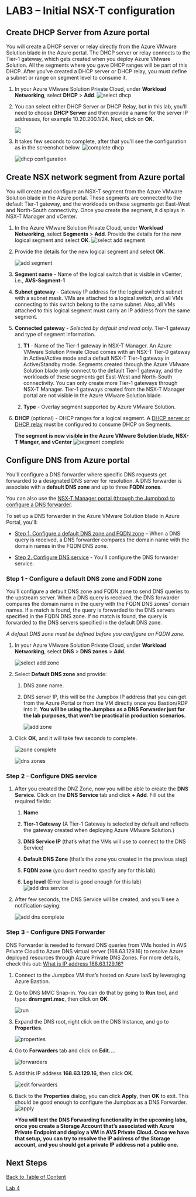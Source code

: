 # LAB3 – Initial NSX-T configuration

## Create DHCP Server from Azure portal

You will create a DHCP server or relay directly from the Azure VMware Solution
blade in the Azure portal. The DHCP server or relay connects to the Tier-1
gateway, which gets created when you deploy Azure VMware Solution. All the
segments where you gave DHCP ranges will be part of this DHCP. After you've
created a DHCP server or DHCP relay, you must define a subnet or range on
segment level to consume it.

1. In your Azure VMware Solution Private Cloud, under **Workload Networking**,
   select **DHCP** \> **Add**.
   ![select dhcp](media/lab-3/select-dhcp.png)

2. You can select either DHCP Server or DHCP Relay, but in this lab, you’ll
   need to choose **DHCP Server** and then provide a name for the server IP
   addresses, for example 10.20.200.1/24. Next, click on **OK**.

   ![](media/lab-3/add-dhcp.png)

3. It takes few seconds to complete, after that you’ll see the configuration as
   in the screenshot below.
    ![complete dhcp](media/lab-3/complete-dhcp.png)  
  
   ![dhcp configuration](media/lab-3/dhcp-config.png)

## Create NSX network segment from Azure portal

You will create and configure an NSX-T segment from the Azure VMware Solution
blade in the Azure portal. These segments are connected to the default Tier-1
gateway, and the workloads on these segments get East-West and North-South
connectivity. Once you create the segment, it displays in NSX-T Manager and
vCenter.

1. In the Azure VMware Solution Private Cloud, under **Workload Networking**,
   select **Segments** \> **Add**. Provide the details for the new logical
   segment and select **OK**.
    ![select add segment](media/lab-3/select-segment.png)

2. Provide the details for the new logical segment and select
   **OK**.

    ![add segment](media/lab-3/add-segment.png)

3. **Segment name** - Name of the logical switch that is visible in vCenter,
   i.e., **AVS-Segment-1**

4. **Subnet gateway** - Gateway IP address for the logical switch's subnet with
   a subnet mask. VMs are attached to a logical switch, and all VMs connecting
   to this switch belong to the same subnet. Also, all VMs attached to this
   logical segment must carry an IP address from the same segment.

5. **Connected gateway** - *Selected by default and read only.* Tier-1 gateway
   and type of segment information.

   1. **T1** - Name of the Tier-1 gateway in NSX-T Manager. An Azure VMware
      Solution Private Cloud comes with an NSX-T Tier-0 gateway in
      Active/Active mode and a default NSX-T Tier-1 gateway in Active/Standby
      mode. Segments created through the Azure VMware Solution blade only
      connect to the default Tier-1 gateway, and the workloads of these
      segments get East-West and North-South connectivity. You can only create
      more Tier-1 gateways through NSX-T Manager. Tier-1 gateways created from
      the NSX-T Manager portal are not visible in the Azure VMware Solution
      blade.
  
   2. **Type** - Overlay segment supported by Azure VMware Solution.

6. **DHCP** (optional) - DHCP ranges for a logical segment. A [DHCP server or
   DHCP relay](https://docs.microsoft.com/en-us/azure/azure-vmware/configure-nsx-network-components-azure-portal#create-a-dhcp-server-or-dhcp-relay-in-the-azure-portal)
   must be configured to consume DHCP on Segments.
  
   **The segment is now visible in the Azure VMware Solution blade, NSX-T
   Manger, and vCenter**
    ![segment complete](media/lab-3/segment-complete.png)

## Configure DNS from Azure portal

You'll configure a DNS forwarder where specific DNS requests get forwarded to a
designated DNS server for resolution. A DNS forwarder is associate with a
**default DNS zone** and up to three **FQDN zones**.

You can also use the [NSX-T Manager portal (through the Jumpbox) to configure a
DNS
forwarder](https://docs.vmware.com/en/VMware-NSX-T-Data-Center/2.5/administration/GUID-A0172881-BB25-4992-A499-14F9BE3BE7F2.html).

To set up a DNS forwarder in the Azure VMware Solution blade in Azure Portal,
you'll:

- [Step 1. Configure a default DNS zone and FQDN
  zone](https://docs.microsoft.com/en-us/azure/azure-vmware/configure-nsx-network-components-azure-portal#step-1-configure-a-default-dns-zone-and-fqdn-zone)
  – When a DNS query is received, a DNS forwarder compares the domain name
  with the domain names in the FQDN DNS zone.

- [Step 2. Configure DNS
  service](https://docs.microsoft.com/en-us/azure/azure-vmware/configure-nsx-network-components-azure-portal#step-2-configure-dns-service)
  \- You'll configure the DNS forwarder service.

### Step 1 - Configure a default DNS zone and FQDN zone

You'll configure a default DNS zone and FQDN zone to send DNS queries to the
upstream server. When a DNS query is received, the DNS forwarder compares the
domain name in the query with the FQDN DNS zones' domain names. If a match is
found, the query is forwarded to the DNS servers specified in the FQDN DNS zone.
If no match is found, the query is forwarded to the DNS servers specified in the
default DNS zone.

*A default DNS zone must be defined before you configure an FQDN zone.*

1. In your Azure VMware Solution Private Cloud, under **Workload Networking**,
   select **DNS** \> **DNS zones** \> **Add**.

   ![select add zone](media/lab-3/select-add-zone.png)

2. Select **Default DNS zone** and provide:

   1. DNS zone name.

   2. DNS server IP, this will be the Jumpbox IP address that you can get from
      the Azure Portal or from the VM directly once you Bastion/RDP into it.
      **You will be using the Jumpbox as a DNS Forwarder just for the lab
      purposes, that won’t be practical in production scenarios.**

      ![add zone](media/lab-3/add-zone.png)

3. Click **OK**, and it will take few seconds to complete.

   ![zone complete](media/lab-3/zone-complete.png)

   ![dns zones](media/lab-3/dns-zones.png)

### Step 2 - Configure DNS service

1. After you created the DNZ Zone, now you will be able to create the **DNS
   Service**. Click on the **DNS Service** tab and click **+ Add**. Fill out
   the required fields:

   1. **Name**

   2. **Tier-1 Gateway** (A Tier-1 Gateway is selected by default and reflects
      the gateway created when deploying Azure VMware Solution.)

   3. **DNS Service IP** (that’s what the VMs will use to connect to the DNS
      Service)

   4. **Default DNS Zone** (that’s the zone you created in the previous step)

   5. **FQDN zone** (you don’t need to specify any for this lab)

   6. **Log level** (Error level is good enough for this lab)  
      ![add dns service](media/lab-3/add-dns-service.png)

2. After few seconds, the DNS Service will be created, and you’ll see a
   notification saying:

    ![add dns complete](media/lab-3/add-dns-complete.png)

### Step 3 - Configure DNS Forwarder

DNS Forwarder is needed to forward DNS queries from VMs hosted in AVS Private
Cloud to Azure DNS virtual server (168.63.129.16) to resolve Azure deployed
resources through Azure Private DNS Zones. For more details, check this out:
[What is IP address
168.63.129.16?](https://docs.microsoft.com/en-us/azure/virtual-network/what-is-ip-address-168-63-129-16)

1. Connect to the Jumpbox VM that’s hosted on Azure IaaS by leveraging Azure
   Bastion.

2. Go to DNS MMC Snap-in. You can do that by going to **Run** tool, and type:
   **dnsmgmt.msc**, then click on **OK**.

   ![run](media/lab-3/run.png)

3. Expand the DNS root, right click on the DNS Instance, and go to
   **Properties**.

    ![properties](media/lab-3/properties.png)

4. Go to **Forwarders** tab and click on **Edit…**.  
  
    ![forwarders](media/lab-3/forwarders.png)

5. Add this IP address **168.63.129.16**, then click **OK**.

    ![edit forwarders](media/lab-3/edit-forwarders.png)

6. Back to the **Properties** dialog, you can click **Apply**, then **OK** to
   exit. This should be good enough to configure the Jumpbox as a DNS
   Forwarder.
   ![apply](media/lab-3/apply.png)

    **\*You will test the DNS Forwarding functionality in the upcoming labs, once you
    create a Storage Account that’s associated with Azure Private Endpoint and
    deploy a VM in AVS Private Cloud. Once we have that setup, you can try to
    resolve the IP address of the Storage account, and you should get a private IP
    address not a public one.**

## Next Steps

[Back to Table of Content](toc.md#table-of-contents)

[Lab 4](lab-4.md)
